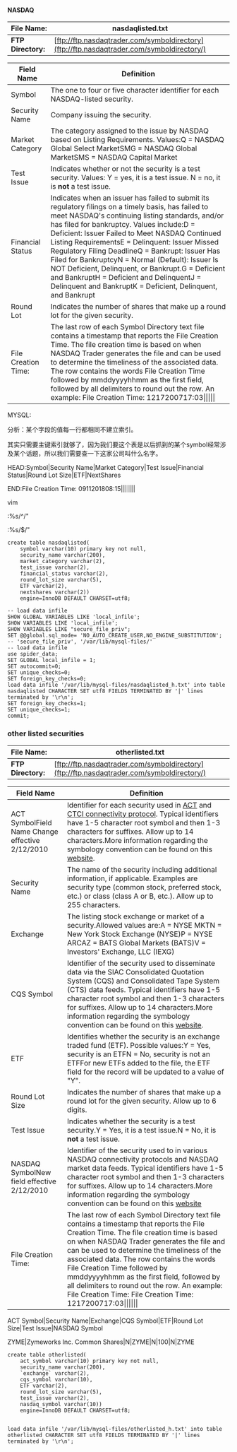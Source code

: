 #### NASDAQ

| **File Name:**     | nasdaqlisted.txt                                             |
| ------------------ | ------------------------------------------------------------ |
| **FTP Directory:** | [ftp://ftp.nasdaqtrader.com/symboldirectory](ftp://ftp.nasdaqtrader.com/symboldirectory/) |

| **Field Name**      | **Definition**                                               |
| ------------------- | ------------------------------------------------------------ |
| Symbol              | The one to four or five character identifier for each NASDAQ-listed security. |
| Security Name       | Company issuing the security.                                |
| Market Category     | The category assigned to the issue by NASDAQ based on Listing Requirements. Values:Q = NASDAQ Global Select MarketSMG = NASDAQ Global MarketSMS = NASDAQ Capital Market |
| Test Issue          | Indicates whether or not the security is a test security. Values: Y = yes, it is a test issue. N = no, it is **not** a test issue. |
| Financial Status    | Indicates when an issuer has failed to submit its regulatory filings on a timely basis, has failed to meet NASDAQ's continuing listing standards, and/or has filed for bankruptcy. Values include:D = Deficient: Issuer Failed to Meet NASDAQ Continued Listing RequirementsE = Delinquent: Issuer Missed Regulatory Filing DeadlineQ = Bankrupt: Issuer Has Filed for BankruptcyN = Normal (Default): Issuer Is NOT Deficient, Delinquent, or Bankrupt.G = Deficient and BankruptH = Deficient and DelinquentJ = Delinquent and BankruptK = Deficient, Delinquent, and Bankrupt |
| Round Lot           | Indicates the number of shares that make up a round lot for the given security. |
| File Creation Time: | The last row of each Symbol Directory text file contains a timestamp that reports the File Creation Time. The file creation time is based on when NASDAQ Trader generates the file and can be used to determine the timeliness of the associated data. The row contains the words File Creation Time followed by mmddyyyyhhmm as the first field, followed by all delimiters to round out the row. An example: File Creation Time: 1217200717:03\|\|\|\|\| |

MYSQL:

分析：某个字段的值每一行都相同不建立索引。

其实只需要主键索引就够了，因为我们要这个表是以后抓到的某个symbol经常涉及某个话题，所以我们需要查一下这家公司叫什么名字。

HEAD:Symbol|Security Name|Market Category|Test Issue|Financial Status|Round Lot Size|ETF|NextShares

END:File Creation Time: 0911201808:15|||||||

vim

:%s/^/\"

:%s/$/\"

```mysql
create table nasdaqlisted(
    symbol varchar(10) primary key not null,
    security_name varchar(200),
    market_category varchar(2),
    test_issue varchar(2),
    financial_status varchar(2),
    round_lot_size varchar(5),
	ETF varchar(2),
	nextshares varchar(2))
    engine=InnoDB DEFAULT CHARSET=utf8;
    
-- load data infile
SHOW GLOBAL VARIABLES LIKE 'local_infile';
SHOW VARIABLES LIKE 'local_infile';
SHOW VARIABLES LIKE "secure_file_priv";
SET @@global.sql_mode= 'NO_AUTO_CREATE_USER,NO_ENGINE_SUBSTITUTION';
-- 'secure_file_priv', '/var/lib/mysql-files/'
-- load data infile
use spider_data;
SET GLOBAL local_infile = 1;
SET autocommit=0;
SET unique_checks=0;
SET foreign_key_checks=0;
load data infile '/var/lib/mysql-files/nasdaqlisted_h.txt' into table nasdaqlisted CHARACTER SET utf8 FIELDS TERMINATED BY '|' lines terminated by '\r\n';
SET foreign_key_checks=1;
SET unique_checks=1;
commit;
```







### other listed securities

| **File Name:**     | otherlisted.txt                                              |
| ------------------ | ------------------------------------------------------------ |
| **FTP Directory:** | [ftp://ftp.nasdaqtrader.com/symboldirectory](ftp://ftp.nasdaqtrader.com/symboldirectory/) |

| **Field Name**                                  | **Definition**                                               |
| ----------------------------------------------- | ------------------------------------------------------------ |
| ACT SymbolField Name Change effective 2/12/2010 | Identifier for each security used in [ACT](http://www.nasdaqtrader.com/Trader.aspx?id=ACT) and [CTCI connectivity protocol](http://www.nasdaqtrader.com/Trader.aspx?id=CTCI). Typical identifiers have 1-5 character root symbol and then 1-3 characters for suffixes. Allow up to 14 characters.More information regarding the symbology convention can be found on this [website](http://www.nasdaqtrader.com/trader.aspx?id=CQSsymbolconvention). |
| Security Name                                   | The name of the security including additional information, if applicable. Examples are security type (common stock, preferred stock, etc.) or class (class A or B, etc.). Allow up to 255 characters. |
| Exchange                                        | The listing stock exchange or market of a security.Allowed values are:A = NYSE MKTN = New York Stock Exchange (NYSE)P = NYSE ARCAZ = BATS Global Markets (BATS)V = Investors' Exchange, LLC (IEXG) |
| CQS Symbol                                      | Identifier of the security used to disseminate data via the SIAC Consolidated Quotation System (CQS) and Consolidated Tape System (CTS) data feeds. Typical identifiers have 1-5 character root symbol and then 1-3 characters for suffixes. Allow up to 14 characters.More information regarding the symbology convention can be found on this [website](http://www.nasdaqtrader.com/trader.aspx?id=CQSsymbolconvention). |
| ETF                                             | Identifies whether the security is an exchange traded fund (ETF). Possible values:Y = Yes, security is an ETFN = No, security is not an ETFFor new ETFs added to the file, the ETF field for the record will be updated to a value of "Y". |
| Round Lot Size                                  | Indicates the number of shares that make up a round lot for the given security. Allow up to 6 digits. |
| Test Issue                                      | Indicates whether the security is a test security.Y = Yes, it is a test issue.N = No, it is **not** a test issue. |
| NASDAQ SymbolNew field effective 2/12/2010      | Identifier of the security used to in various NASDAQ connectivity protocols and NASDAQ market data feeds. Typical identifiers have 1-5 character root symbol and then 1-3 characters for suffixes. Allow up to 14 characters.More information regarding the symbology convention can be found on this [website](http://www.nasdaqtrader.com/trader.aspx?id=CQSsymbolconvention) |
| File Creation Time:                             | The last row of each Symbol Directory text file contains a timestamp that reports the File Creation Time. The file creation time is based on when NASDAQ Trader generates the file and can be used to determine the timeliness of the associated data. The row contains the words File Creation Time followed by mmddyyyyhhmm as the first field, followed by all delimiters to round out the row. An example: File Creation Time: File Creation Time: 1217200717:03\|\|\|\|\|\| |

ACT Symbol|Security Name|Exchange|CQS Symbol|ETF|Round Lot Size|Test Issue|NASDAQ Symbol

ZYME|Zymeworks Inc. Common Shares|N|ZYME|N|100|N|ZYME

```mysql
create table otherlisted(
    act_symbol varchar(10) primary key not null,
    security_name varchar(200),
    `exchange` varchar(2),
    cqs_symbol varchar(10),
    ETF varchar(2),
    round_lot_size varchar(5),
	test_issue varchar(2),
	nasdaq_symbol varchar(10))
    engine=InnoDB DEFAULT CHARSET=utf8;
    
    
load data infile '/var/lib/mysql-files/otherlisted_h.txt' into table otherlisted CHARACTER SET utf8 FIELDS TERMINATED BY '|' lines terminated by '\r\n';
```

